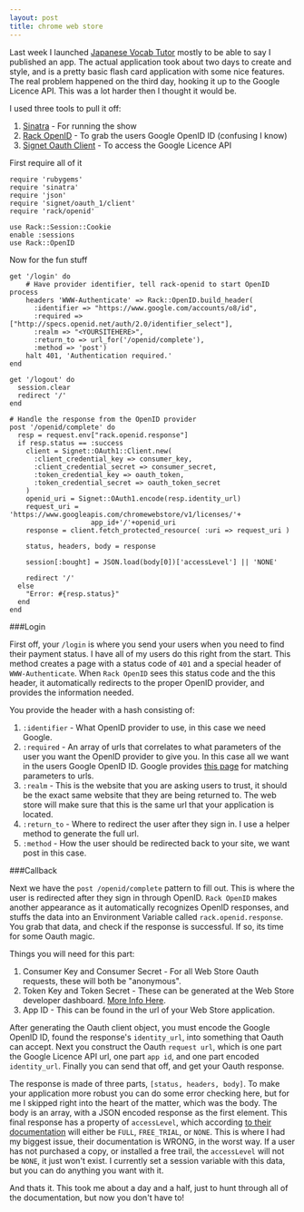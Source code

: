 ```yaml
---
layout: post
title: chrome web store
---
```

Last week I launched [Japanese Vocab Tutor](https://chrome.google.com/webstore/detail/ldemblkooloonmjfiainhkhmmlelfnfb) mostly to be able to say I published an app.  The actual application took about two days to create and style, and is a pretty basic flash card application with some nice features.  The real problem happened on the third day, hooking it up to the Google Licence API.  This was a lot harder then I thought it would be.

I used three tools to pull it off:

1. [Sinatra](http://www.sinatrarb.com/) - For running the show
2. [Rack OpenID](https://github.com/josh/rack-openid) - To grab the users Google OpenID ID (confusing I know)
3. [Signet Oauth Client](http://signet.rubyforge.org/) - To access the Google Licence API

First require all of it

    require 'rubygems'
    require 'sinatra'
    require 'json'
    require 'signet/oauth_1/client'
    require 'rack/openid'

    use Rack::Session::Cookie
    enable :sessions
    use Rack::OpenID

Now for the fun stuff

    get '/login' do
        # Have provider identifier, tell rack-openid to start OpenID process
        headers 'WWW-Authenticate' => Rack::OpenID.build_header(
          :identifier => "https://www.google.com/accounts/o8/id",
          :required => ["http://specs.openid.net/auth/2.0/identifier_select"],
          :realm => "<YOURSITEHERE>",
          :return_to => url_for('/openid/complete'),
          :method => 'post')
        halt 401, 'Authentication required.'
    end

    get '/logout' do
      session.clear
      redirect '/'
    end

    # Handle the response from the OpenID provider
    post '/openid/complete' do
      resp = request.env["rack.openid.response"]
      if resp.status == :success
        client = Signet::OAuth1::Client.new(
          :client_credential_key => consumer_key,
          :client_credential_secret => consumer_secret,
          :token_credential_key => oauth_token,
          :token_credential_secret => oauth_token_secret
        )
        openid_uri = Signet::OAuth1.encode(resp.identity_url)
        request_uri =  'https://www.googleapis.com/chromewebstore/v1/licenses/'+
                        app_id+'/'+openid_uri
        response = client.fetch_protected_resource( :uri => request_uri )

        status, headers, body = response

        session[:bought] = JSON.load(body[0])['accessLevel'] || 'NONE'
        
        redirect '/'
      else
        "Error: #{resp.status}"
      end
    end

###Login

First off, your `/login` is where you send your users when you need to find 
their payment status.  I have all of my users do this right from the start.
This method creates a page with a status code of `401` and a special header of
`WWW-Authenticate`.  When `Rack OpenID` sees this status code and the this
header, it automatically redirects to the proper OpenID provider, and provides the
information needed.

You provide the header with a hash consisting of:

1. `:identifier` - What OpenID provider to use, in this case we need Google.
2. `:required` - An array of urls that correlates to what parameters of the user
   you want the OpenID provider to give you.  In this case all we want in the
   users Google OpenID ID.  Google provides [this page](http://code.google.com/apis/accounts/docs/OpenID.html) for matching parameters to urls.
3. `:realm` - This is the website that you are asking users to trust, it should
   be the exact same website that they are being returned to. The web store
   will make sure that this is the same url that your application is located.
4. `:return_to` - Where to redirect the user after they sign in.  I use
   a helper method to generate the full url.
5. `:method` - How the user should be redirected back to your site, we want
   post in this case.

###Callback

Next we have the `post /openid/complete` pattern to fill out.  This is where
the user is redirected after they sign in through OpenID.  `Rack OpenID` makes
another appearance as it automatically recognizes OpenID responses, and stuffs the
data into an Environment Variable called `rack.openid.response`.  You grab that
data, and check if the response is successful.  If so, its time for some Oauth
magic.

Things you will need for this part:

1. Consumer Key and Consumer Secret - For all Web Store Oauth requests, these
   will both be "anonymous".
2. Token Key and Token Secret - These can be generated at the Web Store
   developer dashboard.  [More Info Here](http://code.google.com/chrome/webstore/docs/check_for_payment.html#token).
3. App ID - This can be found in the url of your Web Store application.

After generating the Oauth client object, you must encode the Google OpenID ID,
found the response's `identity_url`, into something that Oauth can accept.
Next you construct the Oauth `request url`, which is one part the Google Licence
API url, one part `app id`, and one part encoded `identity_url`.  Finally you
can send that off, and get your Oauth response.

The response is made of three parts, `[status, headers, body]`. To make your
application more robust you can do some error checking here, but for me
I skipped right into the heart of the matter, which was the body.  The body is
an array, with a JSON encoded response as the first element. This final
response has a property of `accessLevel`, which according [to their
documentation](http://code.google.com/chrome/webstore/docs/check_for_payment.html#response)
will either be `FULL`, `FREE_TRIAL`, or `NONE`.  This is where I had my biggest
issue, their documentation is WRONG, in the worst way.  If a user has not
purchased a copy, or installed a free trail, the `accessLevel` will not be
`NONE`, it just won't exist.  I currently set a session variable with this data,
but you can do anything you want with it.

And thats it. This took me about a day and a half, just to hunt through all of
the documentation, but now you don't have to!
